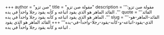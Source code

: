+++
author = "صن تزو"
title = "مقولة صن تزو"
description = '''مقولة صن تزو: القائد الماهر هو الذي يقود اتباعه و كأنه يقود رجلا واحداً في يده .'''
quote = '''القائد الماهر هو الذي يقود اتباعه و كأنه يقود رجلا واحداً في يده .'''
slug = '''القائد-الماهر-هو-الذي-يقود-اتباعه-و-كأنه-يقود-رجلا-واحداً-في-يده'''
+++
القائد الماهر هو الذي يقود اتباعه و كأنه يقود رجلا واحداً في يده .
